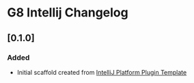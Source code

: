 <!-- Keep a Changelog guide -> https://keepachangelog.com -->

# G8 Intellij Changelog


## [0.1.0]
### Added
- Initial scaffold created from [IntelliJ Platform Plugin Template](https://github.com/JetBrains/intellij-platform-plugin-template)
